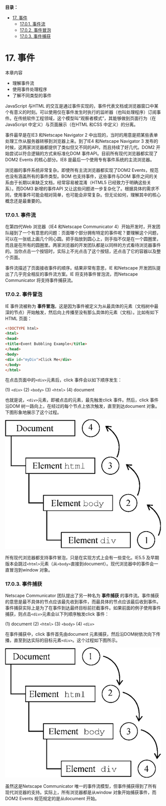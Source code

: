 **目录：**

- [17. 事件](#17-事件)
    - [17.0.1. 事件流](#1701-事件流)
    - [17.0.2. 事件冒泡](#1702-事件冒泡)
    - [17.0.3. 事件捕获](#1703-事件捕获)

# 17. 事件

本章内容
- 理解事件流
- 使用事件处理程序
- 了解不同类型的事件

JavaScript 与HTML 的交互是通过事件实现的，事件代表文档或浏览器窗口中某个有意义的时刻。可以使用仅在事件发生时执行的监听器（也叫处理程序）订阅事件。在传统软件工程领域，这个模型叫“观察者模式”，其能够做到页面行为（在JavaScript 中定义）与页面展示（在HTML 和CSS 中定义）的分离。

事件最早是在IE3 和Netscape Navigator 2 中出现的，当时的用意是把某些表单处理工作从服务器转移到浏览器上来。到了IE4 和Netscape Navigator 3 发布的时候，这两家浏览器都提供了类似但又不同的API，而且持续了好几代。DOM2 开始尝试以符合逻辑的方式来标准化DOM 事件API。目前所有现代浏览器都实现了DOM2 Events 的核心部分。IE8 是最后一个使用专有事件系统的主流浏览器。

浏览器的事件系统非常复杂。即使所有主流浏览器都实现了DOM2 Events，规范也没有涵盖所有的事件类型。BOM 也支持事件，这些事件与DOM 事件之间的关系由于长期以来缺乏文档，经常容易被混淆（HTML5 已经致力于明确这些关系）。而DOM3 新增的事件API 又让这些问题进一步复杂化了。根据具体的需求不同，使用事件可能会相对简单，也可能会非常复杂。但无论如何，理解其中的核心概念还是最重要的。

### 17.0.1. 事件流

在第四代Web 浏览器（IE4 和Netscape Communicator 4）开始开发时，开发团队碰到了一个有意思的问题：页面哪个部分拥有特定的事件呢？要理解这个问题，可以在一张纸上画几个同心圆。把手指放到圆心上，则手指不仅是在一个圆圈里，而且是在所有的圆圈里。两家浏览器的开发团队都是以同样的方式看待浏览器事件的。当你点击一个按钮时，实际上不光点击了这个按钮，还点击了它的容器以及整个页面。

事件流描述了页面接收事件的顺序。结果非常有意思，IE 和Netscape 开发团队提出了几乎完全相反的事件流方案。IE 将支持事件冒泡流，而Netscape Communicator 将支持事件捕获流。

### 17.0.2. 事件冒泡

IE 事件流被称为 **事件冒泡**，这是因为事件被定义为从最具体的元素（文档树中最深的节点）开始触发，然后向上传播至没有那么具体的元素（文档）。比如有如下HTML 页面：

```html
<!DOCTYPE html>
<html>
<head>
<title>Event Bubbling Example</title>
</head>
<body>
<div id="myDiv">Click Me</div>
</body>
</html>
```

在点击页面中的`<div>`元素后，click 事件会以如下顺序发生：

(1) `<div>`
(2) `<body>`
(3) `<html>`
(4) document

也就是说，`<div>`元素，即被点击的元素，最先触发click 事件。然后，click 事件沿DOM 树一路向上，在经过的每个节点上依次触发，直至到达document 对象。下图形象地展示了这个过程。

![17-1-事件冒泡](illustrations/17-1-事件冒泡.png)

所有现代浏览器都支持事件冒泡，只是在实现方式上会有一些变化。IE5.5 及早期版本会跳过`<html>`元素（从`<body>`直接到document）。现代浏览器中的事件会一直冒泡到window 对象。

### 17.0.3. 事件捕获

Netscape Communicator 团队提出了另一种名为 **事件捕获** 的事件流。事件捕获的意思是最不具体的节点应该最先收到事件，而最具体的节点应该最后收到事件。事件捕获实际上是为了在事件到达最终目标前拦截事件。如果前面的例子使用事件捕获，则点击`<div>`元素会以下列顺序触发click 事件：

(1) document
(2) `<html>`
(3) `<body>`
(4) `<div>`

在事件捕获中，click 事件首先由document 元素捕获，然后沿DOM树依次向下传播，直至到达实际的目标元素`<div>`。这个过程如下图所示。

![17-2-事件捕获](illustrations/17-2-事件捕获.png)

虽然这是Netscape Communicator 唯一的事件流模型，但事件捕获得到了所有现代浏览器的支持。实际上，所有浏览器都是从window 对象开始捕获事件，而DOM2 Events 规范规定的是从document 开始。

